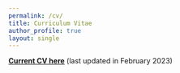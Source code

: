 ```yaml
---
permalink: /cv/
title: Curriculum Vitae
author_profile: true
layout: single
---
```


[**Current CV here**](https://paligonshik.github.io/assets/misc/vazgen_tadevosyan_resume.pdf) (last updated in February 2023)
<!-- Procedure to update CV -->
<!--1.  First change cv name here -->
<!--1.  Replace files in assets/misc -->